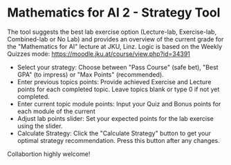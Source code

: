# Mathematics for AI 2 - Strategy Tool
The tool suggests the best lab exercise option (Lecture-lab, Exercise-lab, Combined-lab or No Lab) and provides an overview of the current grade for the "Mathematics for AI" lecture at JKU, Linz.
Logic is based on the Weekly Quizzes mode: https://moodle.jku.at/course/view.php?id=34391

- Select your strategy: Choose between "Pass Course" (safe bet), "Best GPA" (to impress) or "Max Points" (recommended).
- Enter previous topics points: Provide achieved Exercise and Lecture points for each completed topic. Leave topics blank or type 0 if not yet completed.
- Enter current topic module points: Input your Quiz and Bonus points for each module of the current
- Adjust lab points slider: Set your expected points for the lab exercise using the slider.
- Calculate Strategy: Click the "Calculate Strategy" button to get your optimal strategy recommendation. Press this button after any changes.

Collabortion highly welcome!
